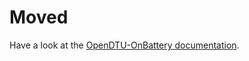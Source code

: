 # Moved

Have a look at the [OpenDTU-OnBattery documentation](https://opendtu-onbattery.net/firmware/).
